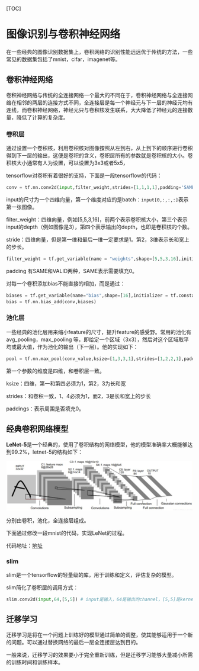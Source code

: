 [TOC]

# 图像识别与卷积神经网络

在一些经典的图像识别数据集上，卷积网络的识别性能远远优于传统的方法，一些常见的数据集包括了mnist，cifar，imagenet等。

## 卷积神经网络

卷积神经网络与传统的全连接网络一个最大的不同在于，卷积神经网络与全连接网络在相邻的两层的连接方式不同，全连接层是每一个神经元与下一层的神经元均有连线，而卷积神经网络，神经元只与卷积核发生联系，大大降低了神经元的连接数量，降低了计算的复杂度。

### 卷积层

通过设置一个卷积核，利用卷积核对图像按照从左到右，从上到下的顺序进行卷积得到下一层的输出，这便是卷积的含义，卷积层所有的参数就是卷积核的大小。卷积核大小通常有人为设置，可以设置为3x3或者5x5，

tensorflow对卷积有着很好的支持，下面是一段tensorflow的代码：

```python
conv = tf.nn.conv2d(input,filter_weight,strides=[1,1,1,1],padding='SAME')
```

input的尺寸为一个四维向量，第一个维度对应的是batch：`input[0,:,:,:]`表示第一张图像。

filter_weight：四维向量，例如[5,5,3,16]，前两个表示卷积核大小，第三个表示input的depth（例如图像是3），第四个表示输出的depth，也即是卷积核的个数。

stride：四维向量，但是第一维和最后一维一定要求是1。第2，3维表示长和宽上的步长。

```python
filter_weight = tf.get_variable(name = "weights",shape=[5,5,3,16],initializer = tf.truncated_normal_initializer(stddev=0.01))
```

padding 有SAME和VALID两种，SAME表示需要填充0。

对每一个卷积添加bias不能直接的相加，而是通过：

```python
biases = tf.get_variable(name="bias",shape=[16],initializer = tf.constant_initializer(0.0))
bias = tf.nn.bias_add(conv,biases)
```

### 池化层

一些经典的池化层用来缩小feature的尺寸，提升feature的感受野。常用的池化有avg_pooling，max_pooling 等，即给定一个区域（3x3），然后对这个区域取平均或最大值，作为池化的输出（下一层）。他的实现如下：

```python
pool = tf.nn.max_pool(conv_value,ksize=[1,3,3,1],strides=[1,2,2,1],padding="SAME")
```

第一个参数的维度是四维，和卷积层一致。

ksize：四维，第一和第四必须为1，第2，3为长和宽

strides：和卷积一致，1、4必须为1，而2，3是长和宽上的步长

paddings：表示周围是否填充0。

## 经典卷积网络模型

**LeNet-5**是一个经典的，使用了卷积结构的网络模型，他的模型准确率大概能够达到99.2%，letnet-5的结构如下：

<img src="../images/conv_1.png">

分别由卷积，池化，全连接层组成。

下面通过修改一段mnist的代码，实现LeNet的过程。

代码地址：[地址](../Code/tensorflow/mnist_test/mnist_inference.py)

### slim

slim是一个tensorflow的轻量级的库，用于训练和定义，评估复杂的模型。

slim简化了卷积层的调用方式：

```python
slim.conv2d(input,64,[5,5]) # input是输入，64是输出的channel，[5,5]是kernel大小
```

## 迁移学习

迁移学习是将在一个问题上训练好的模型通过简单的调整，使其能够适用于一个新的问题。可以通过替换网络的最后一层全连接层达到目的。

一般来说，迁移学习的效果要小于完全重新训练，但是迁移学习能够大量减小所需的训练时间和训练样本。











